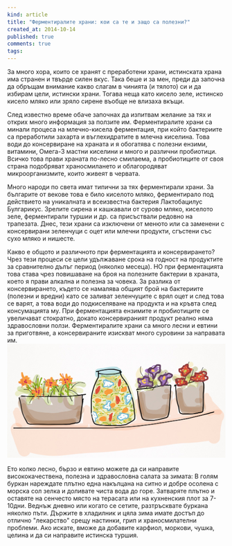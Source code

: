 ```yaml
---
kind: article
title: "Ферментиралите храни: кои са те и защо са полезни?"
created_at: 2014-10-14 
published: true
comments: true
tags:
--- 
```

За много хора, които се хранят с преработени храни, истинската храна има странен и твърде силен вкус. Така беше и за мен, преди да започна да обръщам внимание какво слагам в чинията (и тялото) си и да избирам цели, истински храни. Тогава неща като кисело зеле, истинско кисело мляко или зряло сирене въобще не влизаха вкъщи. 

След известно време обаче започнах да изпитвам желание за тях и открих много информация за ползите им. Ферментиралите храни са минали процеса на млечно-кисела ферментация, при който бактериите са преработили захарта и въглехидратите в млечна киселина. Това води до консервиране на храната и я обогатява с полезни ензими, витамини, Омега-3 мастни киселини и много и различни пробиотици. Всичко това прави храната по-лесно смилаема, а пробиотиците от своя страна подобряват храносмилането и облагородяват микроорганизмите, които живеят в червата.

<!-- more -->

Много народи по света имат типични за тях ферментирали храни. За българите от векове това е било киселото мляко, ферментирало под действието на уникалната и всеизвестна бактерия Лактобацилус Булгарикус. Зрелите сирена и кашкавали от сурово мляко, киселото зеле, ферментирали туршии и др. са присъствали редовно на трапезата. Днес, тези храни са изключени от менюто или са заменени с консервирани зеленчуци с оцет или млечни продукти, сгъстени със сухо мляко и нишесте.

Какво е общото и различното при ферментацията и консервирането? Чрез тези процеси се цели удължаване срока на годност на продуктите за сравнително дълъг период (няколко месеца). НО при ферментацията това става чрез повишаване на броя на полезните бактерии в храната, което я прави алкална и полезна за човека. За разлика от консервирането, където се намалява общият брой на бактериите (полезни и вредни) като се заливат зеленчуците с врял оцет и след това се варят, а това води до подкиселяване на продукта и на кръвта след консумацията му. При ферментацията ензимите и пробиотиците се увеличават стократно, докато консервираният продукт реално няма здравословни ползи. Ферментиралите храни са много лесни и евтини за приготвяне, а консервираните изискват много суровини за направата им.<br />
![Зеле](/images/posts/Zele.jpg)<br />

Ето колко лесно, бързо и евтино можете да си направите висококачествена, полезна и здравословна салата за зимата:
В голям буркан нареждате плътно една накълцана на ситно и добре осолена с морска сол зелка и доливате чиста вода до горе. Затваряте плътно и оставяте на сенчесто място на терасата или на кухненския плот за 7-10дни. Веднъж дневно или когато се сетите, разтръсквате буркана няколко пъти. Държите в хладилник и цяла зима имате достъп до отлично "лекарство" срещу настинки, грип и храносмилателни проблеми. Ако искате, вможе да добавите карфиол, моркови, чушка, целина и да си направите истинска туршия.
